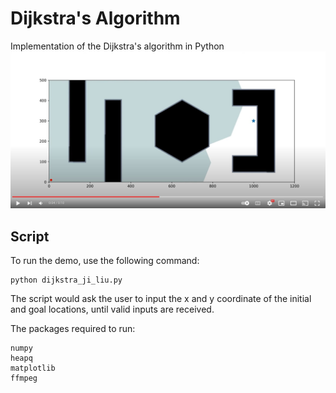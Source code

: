 # Dijkstra's Algorithm
Implementation of the Dijkstra's algorithm in Python
[![](video.jpg)](https://www.youtube.com/watch?v=6OyWcB8jMJs)

## Script

To run the demo, use the following command:
```
python dijkstra_ji_liu.py
```
The script would ask the user to input the x and y coordinate of the initial and goal locations, until valid inputs are received. 

The packages required to run:
```
numpy
heapq
matplotlib
ffmpeg
```



